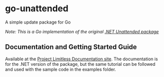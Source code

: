 # go-unattended

A simple update package for Go

*Note: This is a Go implementation of the original [.NET Unattended package](https://github.com/ProjectLimitless/Unattended)*

## Documentation and Getting Started Guide

Available at the [Project Limitless Documentation site](https://docs.projectlimitless.io/unattended). The documentation is for
the .NET version of the package, but the same tutorial can be followed and used
with the sample code in the examples folder.
